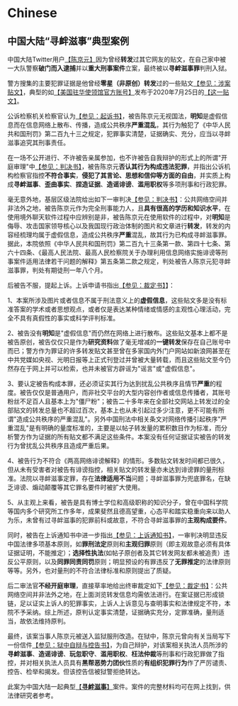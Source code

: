 Chinese
=======

中国大陆“寻衅滋事”典型案例
--------------------------

中国大陆Twitter用户[【陈京元】](https://x.com/_cenjoy)因为曾经**转发**过其它网友的贴文，在自己家中被一大队警察**破门而入逮捕**并以**重大刑事案件**立案，最终被以**寻衅滋事罪**判刑入狱。

警方搜集的主要犯罪证据是他曾经**零星（非原创）转发**过的一些贴文[【参见：涉案贴文】](/chats/elements/actions/index.rst)，典型的如[【美国驻华使领馆官方账号】](https://x.com/USA_China_Talk)发布于2020年7月25日的[【这一贴文】](https://x.com/USA_China_Talk/status/1286866277101965312)。

公诉检察机关检察官认为[【参见：起诉书】](/case/docus/Indictment/Indictment_cn.md)，被告陈京元无视国法，**明知**是虚假信息而在信息网络上散布、传播，造成公共秩序**严重混乱**，其行为触犯了《中华人民共和国刑罚》第二百九十三之规定，犯罪事实清楚，证据确实、充分，应当以寻衅滋事追究其刑事责任。

在一场不公开进行、不许被告亲属参加，也不许被告自我辩护的形式上的所谓"开庭审理"中[【参见：判决书】](/case/docus/Judgment/Judgment_cn.md)，被告陈京元**否认其行为构成违法犯罪**，并指出公诉机构检察官指控**不符合事实**，**侵犯了其言论、思想和信仰等方面的自由**，并实质上构成**寻衅滋事**、**歪曲事实**、**捏造证据**、**造谣诽谤**、**滥用职权**等多项刑事和行政犯罪。

毫无意外地，基层区级法院给出如下一审判决[【参见：判决书】](/case/docus/Judgment/Judgment_cn.md)：公共网络空间并非法外之地，被告陈京元作为完全刑事能力人，且**具有很高的学历和知识水平**，在使用境外聊天软件过程中应辨别是非，被告陈京元在使用软件的过程中，对**明知**是侮辱、攻击国家领导核心以及我国现行政治体制的图片和文章进行**转发**，转发的内容经梳理均属于虚假信息，造成公共秩序**严重**混乱，故其行为已构成寻衅滋事罪。据此，本院依照《中华人民共和国刑罚》第二百九十三条第一款、第四十七条、第六十四条、《最高人民法院、最高人民检察院关于办理利用信息网络实施诽谤等刑事案件适用法律若干问题的解释》第五条第二款之规定，判处被告人陈京元犯寻衅滋事罪，判处有期徒刑一年八个月。

后被告不服，提起上诉。上诉申请书指出[【参见：裁定书】](/case/docus/Ruling/Ruling_cn.md)】：

1、本案所涉及图片或者信息不属于刑法意义上的**虚假信息**，这些贴文多是没有标准答案的学术或者思想观点，或者仅是表达某种情绪或情感的主观性心理活动，完全不具有真假性的事实或科学评判标准。

2、被告没有**明知**是"虚假信息"而仍然在网络上进行散布。这些贴文基本上都不是被告原创，被告仅仅只是作为**研究资料**做了毫无增减的**一键转发**保存在自己账号中而已；警方作为罪证的许多转发贴文甚至曾在多家国内外门户网站如新浪网甚至在中共党媒如央视、光明日报等上正式刊登过并曾被大量转载，而且这些贴文至今仍然存在于网上并可以检索，也并未被官方辟谣为"谣言"或"虚假信息"。

3、要认定被告构成本罪，还必须证实其行为达到扰乱公共秩序且情节**严重**的程度。被告仅仅是普通用户，而非社交平台的大型内容创作者或信息传播者，其账号粉丝不足百人且基本上为"僵尸粉"；被告二十多年来在全部社交网站上转发过的全部贴文的转发总量也不超过百次，基本上也从未引起过多少注意，更不可能有所谓"造成公共秩序的严重混乱"。另外中国刑法中相关条文对网络传播引起秩序"严重混乱"是有明确的量度标准的，主要是以帖子转发量的累积数目作为标准，而分析警方作为证据的所有贴文都不满足这些条件。本案没有任何证据证实被告的转发行为曾扰乱公共秩序且造成严重后果。

4、被告行为不符合《两高网络诽谤解释》的情形。多数贴文转发时间都已很久，但从未有受害者对被告有诽谤指控，相关贴文的转发量亦未达到诽谤罪的量刑标准。法院以寻衅滋事定罪，存在**法律适用不当**问题；寻衅滋事罪为兜底罪名，在缺乏诽谤、煽动颠覆等其它罪名要件时被扩大使用。

5、从主观上来看，被告是具有博士学位和高级职称的知识分子，曾在中国科学院等国内多个研究所工作多年，成果斐然且德高望重，心态平和踏实稳重向来以助人为乐，未曾有过寻衅滋事的犯罪前科或故意，不符合寻衅滋事罪的**主观构成要件**。

同时，被告在上诉通知书中进一步指出[【参见：上诉通知书】](/case/letters/Appeal/Appeal_cn.md)，一审判决明显违反中国法律多项基本原则，如**罪刑法定**原则和**主观归罪**原则（即主观故意必须有具体证据证明，不能推定）；**选择性执法**(如帖子原创者及其它转发网友都未被追责）违反公平原则，以及**同罪同责同罚**原则；明显预设的有罪违反了**无罪推定**的法律原则等等。另外，也对量刑的不符合法律标准和原则提出了质疑。

后二审法官**不经开庭审理**，直接草率地给出终审裁定如下[【参见：裁定书】](/case/docus/Ruling/Ruling_cn.md)：公共网络空间并非法外之地，在上面浏览转发信息均需依法进行。在案证据已形成锁链，足以证实上诉人的犯罪事实，上诉人上诉意见与查明事实和法律规定不符，本院不予采纳。综上所述，原判认定事实清楚，证据确实充分，定罪准确，量刑适当，故依法维持原判。

最终，该案当事人陈京元被送入监狱服刑改造。在狱中，陈京元曾向有关当局写下一份信件[【参见：狱中自辩与控告书】](/case/letters/Prison/Letter_cn.md)，为自己辩护，对该案相关执法人员所涉的**寻衅滋事**、**造谣诽谤**、**玩忽职守**、**滥用职权**、**枉法仲裁**等刑事和行政犯罪做了指控，并对相关执法人员具有**黑帮恶势力团伙**性质的**有组织犯罪行为**作了严厉谴责、控告、检举和揭发。但该控告信被狱警拒绝转达。

此案为中国大陆一起典型[【**寻衅滋事**】](https://en.wikipedia.org/wiki/Picking_quarrels_and_provoking_trouble)案件。案件的完整材料均可在网上找到，供法律研究者参考。
